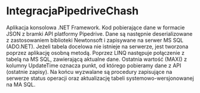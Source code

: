 # IntegracjaPipedriveChash
Aplikacja konsolowa .NET Framework. 
Kod pobierające dane w formacie JSON z bramki API platformy Pipedrive. Dane są następnie deserializowane z zastosowaniem biblioteki Newtonsoft i zapisywane na serwer MS SQL (ADO.NET).
Jeżeli tabela docelowa nie istnieje na serwerze, jest tworzona poprzez aplikację osobną metodą.
Poprzez LINQ następuje połączenie z tabelą na MS SQL, zawierającą aktualne dane. Ostatnia wartość (MAX() z kolumny UpdateTime oznacza punkt, od którego pobieramy dane z API (ostatnie zapisy).
Na końcu wyzwalane są procedury zapisujące na serwerze status operacji oraz aktualizację tabeli systemowo-wersjonowanej na MA SQL.
